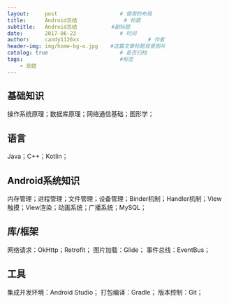 ```yaml
---
layout:     post                    # 使用的布局
title:      Android总结               # 标题 
subtitle:   Android总结           #副标题
date:       2017-06-23              # 时间
author:     candy1126xx                      # 作者
header-img: img/home-bg-o.jpg    #这篇文章标题背景图片
catalog: true                       # 是否归档
tags:                               #标签
    - 总结
---
```


## 基础知识
操作系统原理；数据库原理；网络通信基础；图形学；

## 语言
Java；C++；Kotlin；

## Android系统知识
内存管理；进程管理；文件管理；设备管理；Binder机制；Handler机制；View触摸；View渲染；动画系统；广播系统；MySQL；

## 库/框架
网络请求：OkHttp；Retrofit；
图片加载：Glide；
事件总线：EventBus；

## 工具
集成开发环境：Android Studio；
打包编译：Gradle；
版本控制：Git；
